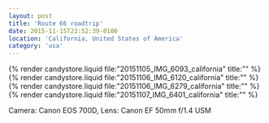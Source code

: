```yaml
---
layout: post
title: 'Route 66 roadtrip'
date: 2015-11-15T22:52:39-0100
location: 'California, United States of America'
category: 'usa'
---
```


{% render candystore.liquid file:"20151105_IMG_6093_california" title:"" %}
{% render candystore.liquid file:"20151106_IMG_6120_california" title:"" %}
{% render candystore.liquid file:"20151106_IMG_6279_california" title:"" %}
{% render candystore.liquid file:"20151107_IMG_6401_california" title:"" %}

Camera: Canon EOS 700D, Lens: Canon EF 50mm f/1.4 USM

